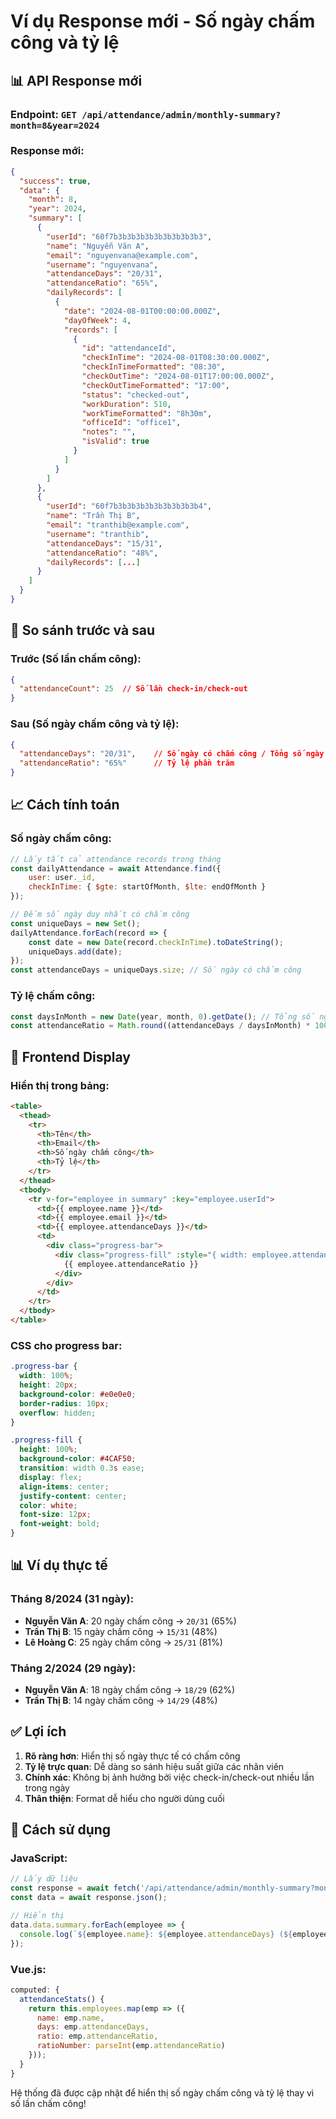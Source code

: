 # Ví dụ Response mới - Số ngày chấm công và tỷ lệ

## 📊 **API Response mới**

### **Endpoint:** `GET /api/attendance/admin/monthly-summary?month=8&year=2024`

### **Response mới:**
```json
{
  "success": true,
  "data": {
    "month": 8,
    "year": 2024,
    "summary": [
      {
        "userId": "60f7b3b3b3b3b3b3b3b3b3b3",
        "name": "Nguyễn Văn A",
        "email": "nguyenvana@example.com",
        "username": "nguyenvana",
        "attendanceDays": "20/31",
        "attendanceRatio": "65%",
        "dailyRecords": [
          {
            "date": "2024-08-01T00:00:00.000Z",
            "dayOfWeek": 4,
            "records": [
              {
                "id": "attendanceId",
                "checkInTime": "2024-08-01T08:30:00.000Z",
                "checkInTimeFormatted": "08:30",
                "checkOutTime": "2024-08-01T17:00:00.000Z",
                "checkOutTimeFormatted": "17:00",
                "status": "checked-out",
                "workDuration": 510,
                "workTimeFormatted": "8h30m",
                "officeId": "office1",
                "notes": "",
                "isValid": true
              }
            ]
          }
        ]
      },
      {
        "userId": "60f7b3b3b3b3b3b3b3b3b3b4",
        "name": "Trần Thị B",
        "email": "tranthib@example.com",
        "username": "tranthib",
        "attendanceDays": "15/31",
        "attendanceRatio": "48%",
        "dailyRecords": [...]
      }
    ]
  }
}
```

## 🔄 **So sánh trước và sau**

### **Trước (Số lần chấm công):**
```json
{
  "attendanceCount": 25  // Số lần check-in/check-out
}
```

### **Sau (Số ngày chấm công và tỷ lệ):**
```json
{
  "attendanceDays": "20/31",    // Số ngày có chấm công / Tổng số ngày trong tháng
  "attendanceRatio": "65%"      // Tỷ lệ phần trăm
}
```

## 📈 **Cách tính toán**

### **Số ngày chấm công:**
```javascript
// Lấy tất cả attendance records trong tháng
const dailyAttendance = await Attendance.find({
    user: user._id,
    checkInTime: { $gte: startOfMonth, $lte: endOfMonth }
});

// Đếm số ngày duy nhất có chấm công
const uniqueDays = new Set();
dailyAttendance.forEach(record => {
    const date = new Date(record.checkInTime).toDateString();
    uniqueDays.add(date);
});
const attendanceDays = uniqueDays.size; // Số ngày có chấm công
```

### **Tỷ lệ chấm công:**
```javascript
const daysInMonth = new Date(year, month, 0).getDate(); // Tổng số ngày trong tháng
const attendanceRatio = Math.round((attendanceDays / daysInMonth) * 100); // Tỷ lệ %
```

## 🎨 **Frontend Display**

### **Hiển thị trong bảng:**
```html
<table>
  <thead>
    <tr>
      <th>Tên</th>
      <th>Email</th>
      <th>Số ngày chấm công</th>
      <th>Tỷ lệ</th>
    </tr>
  </thead>
  <tbody>
    <tr v-for="employee in summary" :key="employee.userId">
      <td>{{ employee.name }}</td>
      <td>{{ employee.email }}</td>
      <td>{{ employee.attendanceDays }}</td>
      <td>
        <div class="progress-bar">
          <div class="progress-fill" :style="{ width: employee.attendanceRatio }">
            {{ employee.attendanceRatio }}
          </div>
        </div>
      </td>
    </tr>
  </tbody>
</table>
```

### **CSS cho progress bar:**
```css
.progress-bar {
  width: 100%;
  height: 20px;
  background-color: #e0e0e0;
  border-radius: 10px;
  overflow: hidden;
}

.progress-fill {
  height: 100%;
  background-color: #4CAF50;
  transition: width 0.3s ease;
  display: flex;
  align-items: center;
  justify-content: center;
  color: white;
  font-size: 12px;
  font-weight: bold;
}
```

## 📊 **Ví dụ thực tế**

### **Tháng 8/2024 (31 ngày):**
- **Nguyễn Văn A**: 20 ngày chấm công → `20/31` (65%)
- **Trần Thị B**: 15 ngày chấm công → `15/31` (48%)
- **Lê Hoàng C**: 25 ngày chấm công → `25/31` (81%)

### **Tháng 2/2024 (29 ngày):**
- **Nguyễn Văn A**: 18 ngày chấm công → `18/29` (62%)
- **Trần Thị B**: 14 ngày chấm công → `14/29` (48%)

## ✅ **Lợi ích**

1. **Rõ ràng hơn**: Hiển thị số ngày thực tế có chấm công
2. **Tỷ lệ trực quan**: Dễ dàng so sánh hiệu suất giữa các nhân viên
3. **Chính xác**: Không bị ảnh hưởng bởi việc check-in/check-out nhiều lần trong ngày
4. **Thân thiện**: Format dễ hiểu cho người dùng cuối

## 🚀 **Cách sử dụng**

### **JavaScript:**
```javascript
// Lấy dữ liệu
const response = await fetch('/api/attendance/admin/monthly-summary?month=8&year=2024');
const data = await response.json();

// Hiển thị
data.data.summary.forEach(employee => {
  console.log(`${employee.name}: ${employee.attendanceDays} (${employee.attendanceRatio})`);
});
```

### **Vue.js:**
```javascript
computed: {
  attendanceStats() {
    return this.employees.map(emp => ({
      name: emp.name,
      days: emp.attendanceDays,
      ratio: emp.attendanceRatio,
      ratioNumber: parseInt(emp.attendanceRatio)
    }));
  }
}
```

Hệ thống đã được cập nhật để hiển thị số ngày chấm công và tỷ lệ thay vì số lần chấm công!
